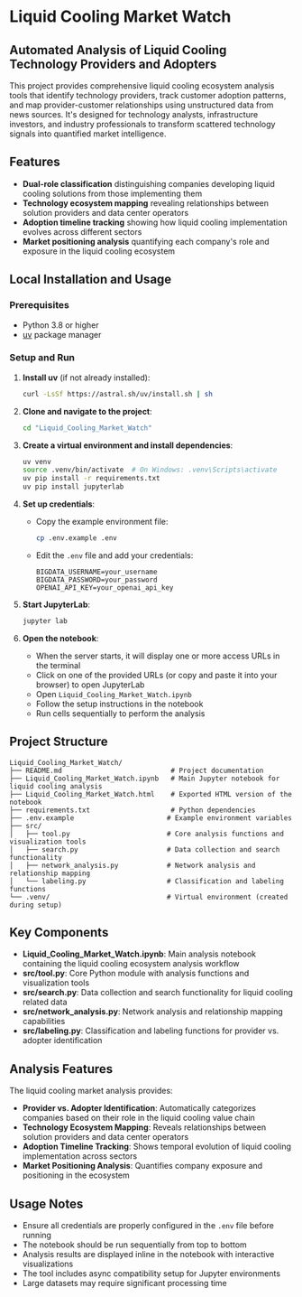 # Liquid Cooling Market Watch

## Automated Analysis of Liquid Cooling Technology Providers and Adopters

This project provides comprehensive liquid cooling ecosystem analysis tools that identify technology providers, track customer adoption patterns, and map provider-customer relationships using unstructured data from news sources. It's designed for technology analysts, infrastructure investors, and industry professionals to transform scattered technology signals into quantified market intelligence.

## Features

- **Dual-role classification** distinguishing companies developing liquid cooling solutions from those implementing them
- **Technology ecosystem mapping** revealing relationships between solution providers and data center operators
- **Adoption timeline tracking** showing how liquid cooling implementation evolves across different sectors
- **Market positioning analysis** quantifying each company's role and exposure in the liquid cooling ecosystem

## Local Installation and Usage

### Prerequisites
- Python 3.8 or higher
- [uv](https://github.com/astral-sh/uv) package manager

### Setup and Run

1. **Install uv** (if not already installed):
   ```bash
   curl -LsSf https://astral.sh/uv/install.sh | sh
   ```

2. **Clone and navigate to the project**:
   ```bash
   cd "Liquid_Cooling_Market_Watch"
   ```

3. **Create a virtual environment and install dependencies**:
   ```bash
   uv venv
   source .venv/bin/activate  # On Windows: .venv\Scripts\activate
   uv pip install -r requirements.txt
   uv pip install jupyterlab
   ```

4. **Set up credentials**:
   - Copy the example environment file:
     ```bash
     cp .env.example .env
     ```
   - Edit the `.env` file and add your credentials:
     ```
     BIGDATA_USERNAME=your_username
     BIGDATA_PASSWORD=your_password
     OPENAI_API_KEY=your_openai_api_key
     ```

5. **Start JupyterLab**:
   ```bash
   jupyter lab
   ```

6. **Open the notebook**:
   - When the server starts, it will display one or more access URLs in the terminal
   - Click on one of the provided URLs (or copy and paste it into your browser) to open JupyterLab
   - Open `Liquid_Cooling_Market_Watch.ipynb`
   - Follow the setup instructions in the notebook
   - Run cells sequentially to perform the analysis

## Project Structure

```
Liquid_Cooling_Market_Watch/
├── README.md                           # Project documentation
├── Liquid_Cooling_Market_Watch.ipynb   # Main Jupyter notebook for liquid cooling analysis
├── Liquid_Cooling_Market_Watch.html    # Exported HTML version of the notebook
├── requirements.txt                    # Python dependencies
├── .env.example                       # Example environment variables
├── src/
│   ├── tool.py                        # Core analysis functions and visualization tools
│   ├── search.py                      # Data collection and search functionality
│   ├── network_analysis.py            # Network analysis and relationship mapping
│   └── labeling.py                    # Classification and labeling functions
└── .venv/                             # Virtual environment (created during setup)
```

## Key Components

- **Liquid_Cooling_Market_Watch.ipynb**: Main analysis notebook containing the liquid cooling ecosystem analysis workflow
- **src/tool.py**: Core Python module with analysis functions and visualization tools
- **src/search.py**: Data collection and search functionality for liquid cooling related data
- **src/network_analysis.py**: Network analysis and relationship mapping capabilities
- **src/labeling.py**: Classification and labeling functions for provider vs. adopter identification

## Analysis Features

The liquid cooling market analysis provides:
- **Provider vs. Adopter Identification**: Automatically categorizes companies based on their role in the liquid cooling value chain
- **Technology Ecosystem Mapping**: Reveals relationships between solution providers and data center operators
- **Adoption Timeline Tracking**: Shows temporal evolution of liquid cooling implementation across sectors
- **Market Positioning Analysis**: Quantifies company exposure and positioning in the ecosystem

## Usage Notes

- Ensure all credentials are properly configured in the `.env` file before running
- The notebook should be run sequentially from top to bottom
- Analysis results are displayed inline in the notebook with interactive visualizations
- The tool includes async compatibility setup for Jupyter environments
- Large datasets may require significant processing time 